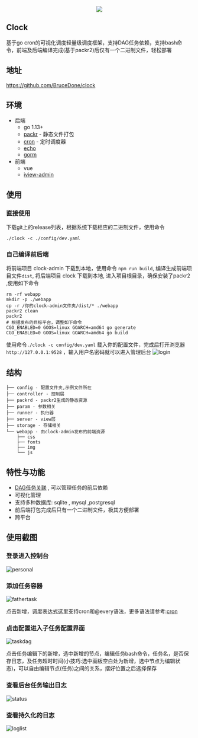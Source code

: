 <div align=center>
<img src="https://user-images.githubusercontent.com/12979090/86565300-297abd80-bf9a-11ea-916f-b547f5023ee8.png" /> 
</div>

## Clock
基于go cron的可视化调度轻量级调度框架，支持DAG任务依赖，支持bash命令，前端及后端编译完成(基于packr2)后仅有一个二进制文件，轻松部署

## 地址
https://github.com/BruceDone/clock

## 环境
* 后端
    * go 1.13+
    * [packr](https://github.com/gobuffalo/packr) - 静态文件打包
    * [cron](https://github.com/robfig/cron) - 定时调度器
    * [echo](https://github.com/labstack/echo)
    * [gorm](https://github.com/jinzhu/gorm)
* 前端
    * vue 
    * [iview-admin](https://github.com/iview/iview-admin)

## 使用
### 直接使用
下载git上的release列表，根据系统下载相应的二进制文件，使用命令
```
./clock -c ./config/dev.yaml
```

### 自己编译前后端
将前端项目 clock-admin 下载到本地，使用命令 `npm run build`, 编译生成前端项目文件`dist`, 将后端项目 clock 下载到本地, 进入项目根目录，确保安装了packr2 ,使用如下命令

```shell script
rm -rf webapp
mkdir -p ./webapp
cp -r /你的clock-admin文件夹/dist/* ./webapp
packr2 clean
packr2
# 根据发布的目标平台，调整如下命令
CGO_ENABLED=0 GOOS=linux GOARCH=amd64 go generate  
CGO_ENABLED=0 GOOS=linux GOARCH=amd64 go build
```

使用命令`./clock -c config/dev.yaml` 载入你的配置文件，完成后打开浏览器 `http://127.0.0.1:9528` ，输入用户名密码就可以进入管理后台
![login](https://user-images.githubusercontent.com/12979090/86568293-3948d080-bf9f-11ea-9c19-4cf68af595a0.png)

## 结构
```
├── config - 配置文件夹,示例文件所在
├── controller - 控制层
├── packrd - packr2生成的静态资源
├── param - 参数相关
├── runner - 执行器
├── server - view层
├── storage - 存储相关
└── webapp - 由clock-admin发布的前端资源
    ├── css
    ├── fonts
    ├── img
    └── js
```

## 特性与功能
* [DAG任务关联](https://en.wikipedia.org/wiki/Dag) , 可以管理任务的前后依赖
* 可视化管理
* 支持多种数据库: sqlite , mysql ,postgresql
* 前后端打包完成后只有一个二进制文件，极其方便部署
* 跨平台

## 使用截图

### 登录进入控制台 
![personal](https://user-images.githubusercontent.com/12979090/86567691-5c26b500-bf9e-11ea-8c3c-98a75120ce18.jpg)

### 添加任务容器
![fathertask](https://user-images.githubusercontent.com/12979090/86567720-6779e080-bf9e-11ea-9168-18dc751d730e.jpg)

点击新增，调度表达式这里支持cron和@every语法，更多语法请参考:[cron](https://github.com/robfig/cron)

### 点击配置进入子任务配置界面
![taskdag](https://user-images.githubusercontent.com/12979090/86567779-7a8cb080-bf9e-11ea-8622-fc924f4a5ba8.jpg)

点击任务编辑下的新增，选中新增的节点，编辑任务bash命令，任务名，是否保存日志，及任务超时时间(小技巧:选中画板空白处为新增，选中节点为编辑状态)，可以自由编辑节点(任务)之间的关系，摆好位置之后选择保存

### 查看后台任务输出日志
![status](https://user-images.githubusercontent.com/12979090/86567810-84aeaf00-bf9e-11ea-82b6-4bd585d7df7c.jpg)

### 查看持久化的日志
![loglist](https://user-images.githubusercontent.com/12979090/86567837-8e381700-bf9e-11ea-9812-43a7189a2827.jpg)